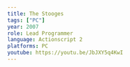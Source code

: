 ```yaml
---
title: The Stooges
tags: ["PC"]
year: 2007
role: Lead Programmer
language: Actionscript 2
platforms: PC
youtube: https://youtu.be/JbJXY5q4KwI
---
```


